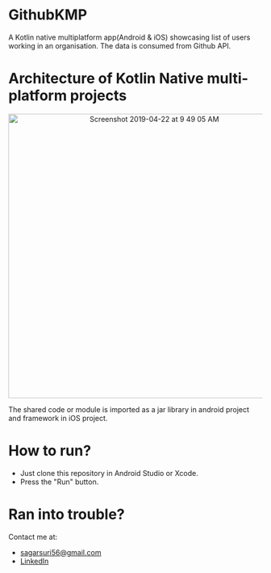 # GithubKMP

A Kotlin native multiplatform app(Android & iOS) showcasing list of users working in an organisation. The data is consumed from Github API. 

# Architecture of Kotlin Native multi-platform projects

<p align="center">
<img width="563" alt="Screenshot 2019-04-22 at 9 49 05 AM" src="https://user-images.githubusercontent.com/14856659/56482876-0f170a00-64e4-11e9-9d2c-4c877c2d1af8.png">
</p>

The shared code or module is imported as a jar library in android project and framework in iOS project. 
# How to run?

* Just clone this repository in Android Studio or Xcode.
* Press the "Run" button.

# Ran into trouble?

Contact me at: 
* sagarsuri56@gmail.com
* [LinkedIn](https://www.linkedin.com/in/sagar-suri/)
